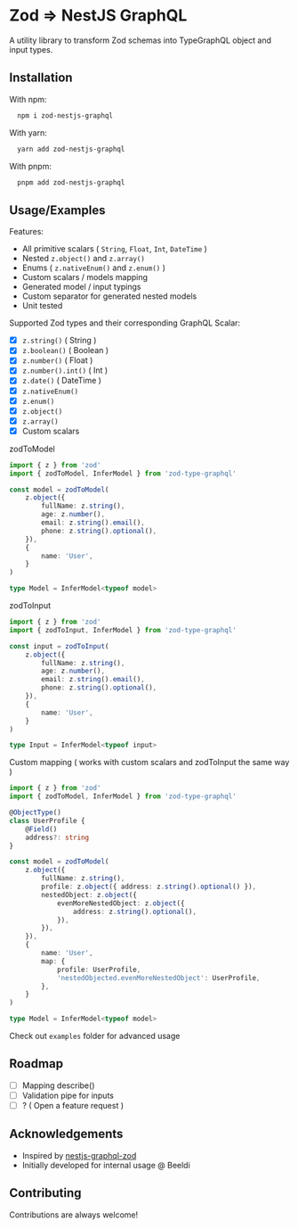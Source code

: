 # Zod => NestJS GraphQL

A utility library to transform Zod schemas into TypeGraphQL object and input types.

## Installation

With npm:

```bash
  npm i zod-nestjs-graphql
```

With yarn:

```bash
  yarn add zod-nestjs-graphql
```

With pnpm:

```bash
  pnpm add zod-nestjs-graphql
```

## Usage/Examples

Features:

-   All primitive scalars ( `String`, `Float`, `Int`, `DateTime` )
-   Nested `z.object()` and `z.array()`
-   Enums ( `z.nativeEnum()` and `z.enum()` )
-   Custom scalars / models mapping
-   Generated model / input typings
-   Custom separator for generated nested models
-   Unit tested

Supported Zod types and their corresponding GraphQL Scalar:

-   [x] `z.string()` ( String )
-   [x] `z.boolean()` ( Boolean )
-   [x] `z.number()` ( Float )
-   [x] `z.number().int()` ( Int )
-   [x] `z.date()` ( DateTime )
-   [x] `z.nativeEnum()`
-   [x] `z.enum()`
-   [x] `z.object()`
-   [x] `z.array()`
-   [x] Custom scalars

zodToModel

```typescript
import { z } from 'zod'
import { zodToModel, InferModel } from 'zod-type-graphql'

const model = zodToModel(
    z.object({
        fullName: z.string(),
        age: z.number(),
        email: z.string().email(),
        phone: z.string().optional(),
    }),
    {
        name: 'User',
    }
)

type Model = InferModel<typeof model>
```

zodToInput

```typescript
import { z } from 'zod'
import { zodToInput, InferModel } from 'zod-type-graphql'

const input = zodToInput(
    z.object({
        fullName: z.string(),
        age: z.number(),
        email: z.string().email(),
        phone: z.string().optional(),
    }),
    {
        name: 'User',
    }
)

type Input = InferModel<typeof input>
```

Custom mapping ( works with custom scalars and zodToInput the same way )

```typescript
import { z } from 'zod'
import { zodToModel, InferModel } from 'zod-type-graphql'

@ObjectType()
class UserProfile {
    @Field()
    address?: string
}

const model = zodToModel(
    z.object({
        fullName: z.string(),
        profile: z.object({ address: z.string().optional() }),
        nestedObject: z.object({
            evenMoreNestedObject: z.object({
                address: z.string().optional(),
            }),
        }),
    }),
    {
        name: 'User',
        map: {
            profile: UserProfile,
            'nestedObjected.evenMoreNestedObject': UserProfile,
        },
    }
)

type Model = InferModel<typeof model>
```

Check out `examples` folder for advanced usage

## Roadmap

-   [ ] Mapping describe()
-   [ ] Validation pipe for inputs
-   [ ] ? ( Open a feature request )

## Acknowledgements

-   Inspired by [nestjs-graphql-zod](https://github.com/incetarik/nestjs-graphql-zod)
-   Initially developed for internal usage @ Beeldi

## Contributing

Contributions are always welcome!
